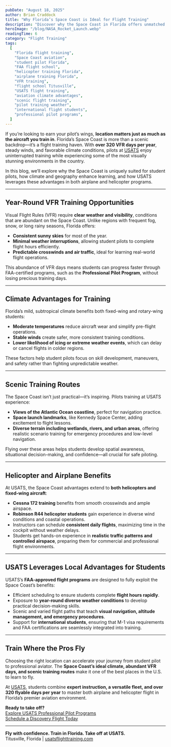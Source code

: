 ```yaml
---
pubDate: "August 18, 2025"
author: Brian Craddock
title: "Why Florida’s Space Coast is Ideal for Flight Training"
description: "Discover why the Space Coast in Florida offers unmatched flight training opportunities. Learn about year-round VFR conditions, favorable weather, scenic training environments, and how USATS maximizes these advantages for student pilots."
heroImage: "/blog/NASA_Rocket_Launch.webp"
readingTime: 6
category: "Flight Training"
tags:
  [
    "Florida flight training",
    "Space Coast aviation",
    "student pilot Florida",
    "FAA flight school",
    "helicopter training Florida",
    "airplane training Florida",
    "VFR training",
    "flight school Titusville",
    "USATS flight training",
    "aviation climate advantages",
    "scenic flight training",
    "pilot training weather",
    "international flight students",
    "professional pilot programs",
  ]
---
```


If you’re looking to earn your pilot’s wings, **location matters just as much as the aircraft you train in**. Florida’s Space Coast is more than a scenic backdrop—it’s a flight training haven. With **over 320 VFR days per year**, steady winds, and favorable climate conditions, pilots at [USATS](/) enjoy uninterrupted training while experiencing some of the most visually stunning environments in the country.

In this blog, we’ll explore why the Space Coast is uniquely suited for student pilots, how climate and geography enhance learning, and how USATS leverages these advantages in both airplane and helicopter programs.

---

## Year-Round VFR Training Opportunities

Visual Flight Rules (VFR) require **clear weather and visibility**, conditions that are abundant on the Space Coast. Unlike regions with frequent fog, snow, or long rainy seasons, Florida offers:

- **Consistent sunny skies** for most of the year.
- **Minimal weather interruptions**, allowing student pilots to complete flight hours efficiently.
- **Predictable crosswinds and air traffic**, ideal for learning real-world flight operations.

This abundance of VFR days means students can progress faster through FAA-certified programs, such as the **Professional Pilot Program**, without losing precious training days.

---

## Climate Advantages for Training

Florida’s mild, subtropical climate benefits both fixed-wing and rotary-wing students:

- **Moderate temperatures** reduce aircraft wear and simplify pre-flight operations.
- **Stable winds** create safer, more consistent training conditions.
- **Lower likelihood of icing or extreme weather events**, which can delay or cancel flights in colder regions.

These factors help student pilots focus on skill development, maneuvers, and safety rather than fighting unpredictable weather.

---

## Scenic Training Routes

The Space Coast isn’t just practical—it’s inspiring. Pilots training at USATS experience:

- **Views of the Atlantic Ocean coastline**, perfect for navigation practice.
- **Space launch landmarks**, like Kennedy Space Center, adding excitement to flight lessons.
- **Diverse terrain including wetlands, rivers, and urban areas**, offering realistic scenario training for emergency procedures and low-level navigation.

Flying over these areas helps students develop spatial awareness, situational decision-making, and confidence—all crucial for safe piloting.

---

## Helicopter and Airplane Benefits

At USATS, the Space Coast advantages extend to **both helicopters and fixed-wing aircraft**:

- **Cessna 172 training** benefits from smooth crosswinds and ample airspace.
- **Robinson R44 helicopter students** gain experience in diverse wind conditions and coastal operations.
- Instructors can schedule **consistent daily flights**, maximizing time in the cockpit without weather delays.
- Students get hands-on experience in **realistic traffic patterns and controlled airspace**, preparing them for commercial and professional flight environments.

---

## USATS Leverages Local Advantages for Students

USATS’s **FAA-approved flight programs** are designed to fully exploit the Space Coast’s benefits:

- Efficient scheduling to ensure students complete **flight hours rapidly**.
- Exposure to **year-round diverse weather conditions** to develop practical decision-making skills.
- Scenic and varied flight paths that teach **visual navigation, altitude management, and emergency procedures**.
- Support for **international students**, ensuring that M-1 visa requirements and FAA certifications are seamlessly integrated into training.

---

## Train Where the Pros Fly

Choosing the right location can accelerate your journey from student pilot to professional aviator. The **Space Coast’s ideal climate, abundant VFR days, and scenic training routes** make it one of the best places in the U.S. to learn to fly.

At [USATS](https://usatsflighttraining.com/enroll-now), students combine **expert instruction, a versatile fleet, and over 320 flyable days per year** to master both airplane and helicopter flight in Florida’s premier aviation environment.

**Ready to take off?**  
 [Explore USATS Professional Pilot Programs](/flight-training/)  
 [Schedule a Discovery Flight Today](/discovery-flight/)

---

**Fly with confidence. Train in Florida. Take off at USATS.**  
 Titusville, Florida | [usatsflighttraining.com](/)
